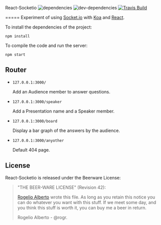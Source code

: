 React-Socketio ![dependencies](https://david-dm.org/rogr/react-socketio.svg) ![dev-dependencies](https://david-dm.org/rogr/react-socketio/dev-status.svg) [![Travis Build](https://api.travis-ci.org/rogr/react-socketio.svg)](https://travis-ci.org/rogr/react-socketio)

=====
Experiment of using [Socket.io](https://github.com/socketio/socket.io) with [Koa](https://github.com/koajs/koa) and [React](https://github.com/facebook/react).

To install the dependencies of the project:

```
npm install
```

To compile the code and run the server:

```
npm start
```


## Router
- `127.0.0.1:3000/`

   Add an Audience member to answer questions.

- `127.0.0.1:3000/speaker`

  Add a Presentation name and a Speaker member.

- `127.0.0.1:3000/board`

  Display a bar graph of the answers by the audience.

- `127.0.0.1:3000/anyother`

  Default 404 page.

## License

React-Socketio is released under the Beerware License:

> "THE BEER-WARE LICENSE" (Revision 42):
>
> [Rogelio Alberto](https://github.com/rogr) wrote this file.  As long as you retain this notice you
> can do whatever you want with this stuff. If we meet some day, and you think
> this stuff is worth it, you can buy me a beer in return.
>
> Rogelio Alberto - @rogr.
